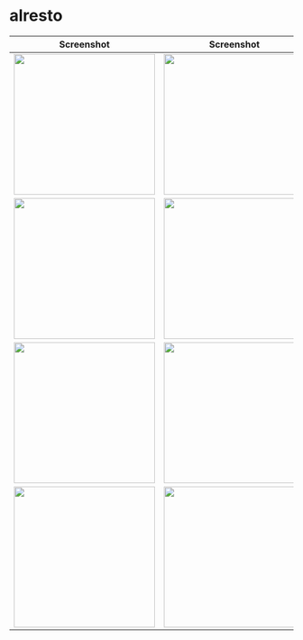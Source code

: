 # alresto

| Screenshot | Screenshot | Screenshot |
| --- | --- | --- |
| <img src="https://github.com/azmialdisr/alresto/blob/master/Screenshot/TampilanAwal1.png" width="250">| <img src="https://github.com/azmialdisr/alresto/blob/master/Screenshot/TampilanAwal2.png" width="250"> | <img src="https://github.com/azmialdisr/alresto/blob/master/Screenshot/TampilanStore1.png" width="250"> |
| <img src="https://github.com/azmialdisr/alresto/blob/master/Screenshot/TampilanStore2.png" width="250"> | <img src="https://github.com/azmialdisr/alresto/blob/master/Screenshot/TampilanStore3.png" width="250"> | <img src="https://github.com/azmialdisr/alresto/blob/master/Screenshot/TampilanAwalMenu.png" width="250"> |
| <img src="https://github.com/azmialdisr/alresto/blob/master/Screenshot/TampilanMenu1.png" width="250"> | <img src="https://github.com/azmialdisr/alresto/blob/master/Screenshot/TampilanMenu2.png" width="250"> | <img src="https://github.com/azmialdisr/alresto/blob/master/Screenshot/TampilanMenu3.png" width="250"> |
| <img src="https://github.com/azmialdisr/alresto/blob/master/Screenshot/TampilanOrder1.png" width="250"> | <img src="https://github.com/azmialdisr/alresto/blob/master/Screenshot/TampilanOrder2.png" width="250"> | <img src="https://github.com/azmialdisr/alresto/blob/master/Screenshot/TampilanOrder3.png" width="250"> |
